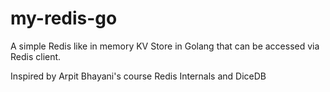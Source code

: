 # my-redis-go

A simple Redis like in memory KV Store in Golang that can be accessed via Redis client.

Inspired by Arpit Bhayani's course Redis Internals and DiceDB
